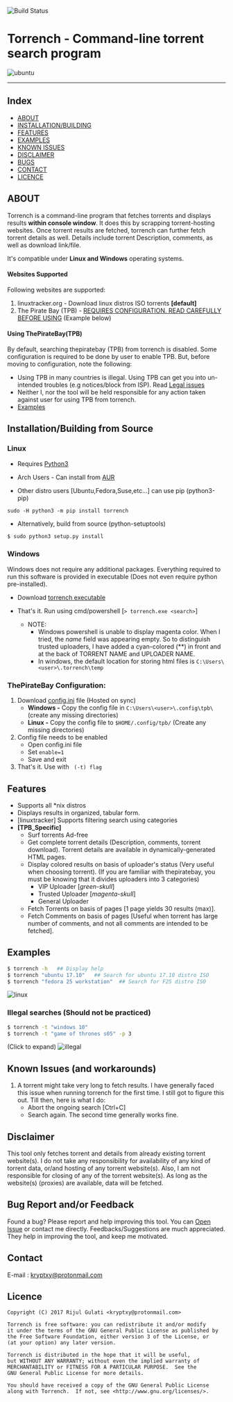 ![Build Status](https://travis-ci.org/kryptxy/torrench.svg?branch=master)
# Torrench - Command-line torrent search program
![ubuntu](https://raw.githubusercontent.com/kryptxy/torrench/master/images/screenshots/linux.gif)

***
## Index
* [ABOUT](https://github.com/kryptxy/torrench#about)
* [INSTALLATION/BUILDING](https://github.com/kryptxy/torrench#installation-and-building)
* [FEATURES](https://github.com/kryptxy/torrench#features)
* [EXAMPLES](https://github.com/kryptxy/torrench#samples)
* [KNOWN ISSUES](https://github.com/kryptxy/torrench#known-issues)
* [DISCLAIMER](https://github.com/kryptxy/torrench#disclaimer)
* [BUGS](https://github.com/kryptxy/torrench#bugs)
* [CONTACT](https://github.com/kryptxy/torrench#contact)
* [LICENCE](https://github.com/kryptxy/torrench#licence)


## ABOUT
Torrench is a command-line program that fetches torrents and displays results **within console window**. It does this by scrapping torrent-hosting websites. Once torrent results are fetched, torrench can further fetch torrent details as well. Details include torrent Description, comments, as well as download link/file.

It's compatible under **Linux and Windows** operating systems. 

#### Websites Supported
Following websites are supported:

1. linuxtracker.org - Download linux distros ISO torrents **[default]**	
2. The Pirate Bay (TPB) - [REQUIRES CONFIGURATION. READ CAREFULLY BEFORE USING](https://github.com/kryptxy/torrench#should-i-use-thepiratebay) (Example below)

#### Using ThePirateBay(TPB)
By default, searching thepiratebay (TPB) from torrench is disabled. Some configuration is required to be done by user to enable TPB.
But, before moving to configuration, note the following:

* Using TPB in many countries is illegal. Using TPB can get you into un-intended troubles (e.g notices/block from ISP). Read [Legal issues](https://en.wikipedia.org/wiki/The_Pirate_Bay#Legal_issues)
* Neither I, nor the tool will be held responsible for any action taken against user for using TPB from torrench.
* [Examples]()

## Installation/Building from Source
### Linux
* Requires [Python3](https://www.python.org/downloads/)

* Arch Users - Can install from [AUR](https://aur.archlinux.org/packages/torrench/)
* Other distro users [Ubuntu,Fedora,Suse,etc...] can use pip (python3-pip)
```
sudo -H python3 -m pip install torrench
```
* Alternatively, build from source (python-setuptools)
```bash
$ sudo python3 setup.py install
```
	
### Windows
Windows does not require any additional packages. Everything required to run this software is provided in executable (Does not even require python pre-installed).

* Download [torrench executable](https://github.com/kryptxy/torrench/releases/download/v1.0.1.20170807/torrench-1.0.1.20170807.exe)
* That's it. Run using cmd/powershell [```> torrench.exe <search>```]

	* NOTE: 
		* Windows powershell is unable to display magenta color. When I tried, the _name_ field was appearing empty. So to distinguish trusted uploaders, I have added a cyan-colored (\**) in front and at the back of TORRENT NAME and UPLOADER NAME. 
		* In windows, the default location for storing html files is ```C:\Users\<user>\.torrench\temp```

### ThePirateBay Configuration:
1. Download [config.ini](https://ln.sync.com/dl/26cd652e0/nqzvd8b3-9gqs3pdu-32btqm2c-9r6mbymm) file (Hosted on sync)
	* **Windows -** Copy the config file in ```C:\Users\<user>\.config\tpb\``` (create any missing directories)
	* **Linux -** Copy the config file to ```$HOME/.config/tpb/``` (Create any missing directories)
2. Config file needs to be enabled
	* Open config.ini file
	* Set ```enable=1```
	* Save and exit
3. That's it. Use with ``` (-t) flag```

## Features
* Supports all \*nix distros
* Displays results in organized, tabular form.
* [linuxtracker] Supports filtering search using categories
* **[TPB_Specific]** 
	* Surf torrents Ad-free
	* Get complete torrent details (Description, comments, torrent download). Torrent details are available in dynamically-generated HTML pages.
	* Display colored results on basis of uploader's status (Very useful when choosing torrent). (If you are familiar with thepiratebay, you must be knowing that it divides uploaders into 3 categories)
		* VIP Uploader [_green-skull_]
		* Trusted Uploader [_magenta-skull_]
		* General Uploader	
	* Fetch Torrents on basis of pages [1 page yields 30 results (max)].
	* Fetch Comments on basis of pages [Useful when torrent has large number of comments, and not all comments are intended to be fetched].

## Examples

```bash
$ torrench -h	## Display help
$ torrench "ubuntu 17.10"	## Search for ubuntu 17.10 distro ISO
$ torrench "fedora 25 workstation"	## Search for F25 distro ISO
```

![linux](https://raw.githubusercontent.com/kryptxy/torrench/master/images/screenshots/linux.gif)

### Illegal searches (Should not be practiced)

```bash
$ torrench -t "windows 10"
$ torrench -t "game of thrones s05" -p 3
```
(Click to expand)
![illegal](https://raw.githubusercontent.com/kryptxy/torrench/master/images/screenshots/got.gif)

## Known Issues (and workarounds)
1. A torrent might take very long to fetch results. I have generally faced this issue when running torrench for the first time. I still got to figure this out. Till then, here is what I do:
	* Abort the ongoing search [Ctrl+C]
	* Search again. The second time generally works fine.

## Disclaimer
This tool only fetches torrent and details from already existing torrent website(s). I do not take any responsibility for availability of any kind of torrent data, or/and hosting of any torrent website(s). Also, I am  not responsible for closing of any of the torrent website(s). As long as the website(s) (proxies) are available, data will be fetched.

## Bug Report and/or Feedback
Found a bug? Please report and help improving this tool. You can [Open Issue](https://github.com/kryptxy/torrench/issues/new) or contact me directly.
Feedbacks/Suggestions are much appreciated. They help in improving the tool, and keep me motivated. 

## Contact
E-mail : kryptxy@protonmail.com

## Licence
```
Copyright (C) 2017 Rijul Gulati <kryptxy@protonmail.com>

Torrench is free software: you can redistribute it and/or modify
it under the terms of the GNU General Public License as published by
the Free Software Foundation, either version 3 of the License, or
(at your option) any later version.

Torrench is distributed in the hope that it will be useful,
but WITHOUT ANY WARRANTY; without even the implied warranty of
MERCHANTABILITY or FITNESS FOR A PARTICULAR PURPOSE.  See the
GNU General Public License for more details.

You should have received a copy of the GNU General Public License
along with Torrench.  If not, see <http://www.gnu.org/licenses/>.
```
